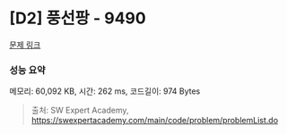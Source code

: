 # [D2] 풍선팡 - 9490 

[문제 링크](https://swexpertacademy.com/main/code/problem/problemDetail.do?contestProbId=AXAerAPaVXMDFARP) 

### 성능 요약

메모리: 60,092 KB, 시간: 262 ms, 코드길이: 974 Bytes



> 출처: SW Expert Academy, https://swexpertacademy.com/main/code/problem/problemList.do